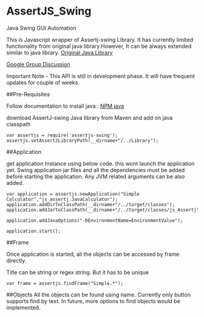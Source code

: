 # AssertJS_Swing
Java Swing GUI Automation

This is Javascript wrapper of Assertj-swing Library. It has currently limited functionality from original java library.However, It can be always extended similar to java library.
[Original Java Library](http://joel-costigliola.github.io/assertj/assertj-swing-getting-started.html)

[Google Group Discussion](https://groups.google.com/forum/#!forum/assertjs-swing)

Important Note - This API is still in development phase. It will have frequent updates for couple of weeks.

##Pre-Requisites

Follow documentation to install java : [NPM java](https://www.npmjs.com/package/java)

download AssertJ-swing Java library from Maven and add on java classpath

```
var assertjs = require('assertjs-swing');
assertjs.setAssertJLibraryPath(__dirname+"/../Library");
```

##Application

get application Instance using below code. this wont launch the application yet. Swing application jar files and all the dependencies must be added before starting the application. Any JVM related arguments can be also added.

```
var application = assertjs.newApplication("Simple Calculator","js_assertj.JavaCalculator");
application.addDirToClassPath(__dirname+"/../target/classes");
application.addJarToClassPath(__dirname+"/../target/classes/js_Assertj");

application.addJavaOptions("-DEnvironmentName=EnvironmentValue");

application.start();
```

##Frame

Once application is started, all the objects can be accessed by frame directly.

Title can be string or regex string. But it has to be unique

```
var frame = assertjs.findFrame("Simple.*");
```

##Objects
All the objects can be found using name. Currently only button supports find by text. In future, more options to find objects would be implemented.